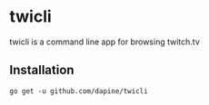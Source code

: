 # twicli
twicli is a command line app for browsing twitch.tv

## Installation
`go get -u github.com/dapine/twicli`
